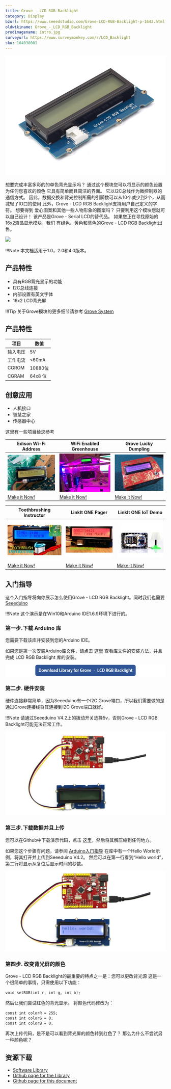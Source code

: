 ```yaml
---
title: Grove - LCD RGB Backlight
category: Display
bzurl: https://www.seeedstudio.com/Grove-LCD-RGB-Backlight-p-1643.html
oldwikiname: Grove_-_LCD_RGB_Backlight
prodimagename: intro.jpg
surveyurl: https://www.surveymonkey.com/r/LCD_Backlight
sku: 104030001
---
```


![enter image description here](https://raw.githubusercontent.com/SeeedDocument/Grove_LCD_RGB_Backlight/master/images/intro.jpg)

想要完成丰富多彩的的单色背光显示吗？ 通过这个模块您可以将显示的颜色设置为任何您喜欢的颜色
它具有简单而且简洁的界面。 它以I2C总线作为微控制器的通信方式。
因此，数据交换和背光控制所需的引脚数可以从10个减少到2个，从而减轻了IO口的使用 此外，Grove - LCD RGB Backlight支持用户自己定义的字符。 想要得到
爱心图案和其他一些人物形象的图案吗？ 只要利用这个模块您就可以自己设计！
该产品是Grove - Serial LCD的替代品。 如果您正在寻找原始的16x2液晶显示模块，我们
有绿色、黄色和蓝色的Grove - LCD RGB Backlight出售。

[![](https://github.com/SeeedDocument/wiki_chinese/raw/master/docs/images/click_to_buy.PNG)](https://item.taobao.com/item.htm?spm=a1z10.3-c.w4002-11172317909.9.3ff19e11z7Fw9H&id=45475311124)

!!!Note
    本文档适用于1.0，2.0和4.0版本。


## 产品特性

* 具有RGB背光显示的功能
* I2C总线连接
* 内部设置有英文字体
* 16x2 LCD背光屏

!!!Tip
    关于Grove模块的更多细节请参考 [Grove System](http://seeed.wiki/Grove_System/)

## 产品特性

|项目|数值|
|------|----------|
| 输入电压|5V|
| 工作电流 | <60mA |
|CGROM | 10880位 |
| CGRAM | 64x8 位 |

## 创意应用

* 人机接口
* 智慧之家
* 传感器中心

这里有一些项目给您参考

|Edison Wi-Fi Address|WiFi Enabled Greenhouse|Grove Lucky Dumpling|
|------------------------|-------------------|--------------------|
|![enter image description here](https://raw.githubusercontent.com/SeeedDocument/Grove_LCD_RGB_Backlight/master/images/project1.jpg)|![enter image description here](https://raw.githubusercontent.com/SeeedDocument/Grove_LCD_RGB_Backlight/master/images/project2.jpg)|![enter image description here](https://raw.githubusercontent.com/SeeedDocument/Grove_LCD_RGB_Backlight/master/images/project3.jpg)|
|[Make it Now!](http://www.instructables.com/id/Show-the-Intel-Edison-WiFi-IP-Address-on-a-Grove-L/)|[Make it Now!](http://www.instructables.com/id/Arduino-Grove-Greenhouse/)|[Make it Now!](http://www.instructables.com/id/Grove-Lucky-Dumpling/)|


|Toothbrushing Instructor|LinkIt ONE Pager|LinkIt ONE IoT Demo|
|------------------------|-------------------|--------------------|
|![enter image description here](https://raw.githubusercontent.com/SeeedDocument/Grove_LCD_RGB_Backlight/master/images/project4.jpg)|![enter image description here](https://raw.githubusercontent.com/SeeedDocument/Grove_LCD_RGB_Backlight/master/images/project5.jpg)|![enter image description here](https://raw.githubusercontent.com/SeeedDocument/Grove_LCD_RGB_Backlight/master/images/project6.jpg)|
|[Make it Now!](http://www.instructables.com/id/Toothbrushing-Instructor/)|[Make it Now!](http://www.instructables.com/id/LinkIt-ONE-Pager/)|[Make it Now!](http://www.seeed.cc/project_detail.html?id=78)|


## 入门指导

这个入门指导将向你展示怎么使用Grove - LCD RGB Backlight。同时我们也需要 [Seeeduino](https://item.taobao.com/item.htm?spm=a1z10.3-c.w4002-11172317909.9.3ff19e11rndqnS&id=45721222112)

!!!Note
    这个演示是在Win10和Arduino IDE1.6.9环境下进行的。

### 第一步.下载 Arduino 库

您需要下载该库并安装到您的Arduino IDE。


如果您是第一次安装Arduino库文件，请点击 [这里](http://seeed.wiki/How_to_install_Arduino_Library/) 查看库文件的安装方法，并且完成 LCD RGB Backlight 库的安装。

[![enter image description here](https://raw.githubusercontent.com/SeeedDocument/Grove_LCD_RGB_Backlight/master/images/library.png)](https://github.com/Seeed-Studio/Grove_LCD_RGB_Backlight/archive/master.zip)

### 第二步. 硬件安装

硬件连接非常简单，因为Seeeduino有一个I2C Grove端口，所以我们需要做的是
通过Grove连接线将其连接到I2C Grove端口就好。

!!!Note
    请通过Seeeduino V4.2上的拨动开关选择5v，否则Grove - LCD RGB Backlight可能无法正常工作。

![// image 1](https://raw.githubusercontent.com/SeeedDocument/Grove_LCD_RGB_Backlight/master/images/1.png)

### 第三步.下载数据并且上传

您可以在Github中下载演示代码，点击 [这里](https://github.com/Seeed-Studio/Grove_LCD_RGB_Backlight)，然后将其解压缩到任何地方。

如果您这个步骤有问题，请参阅 [Arduino入门指导](http://seeed.wiki/Getting_Started_with_Seeeduino/) 在库中有一个Hello World示例，将其打开并上传到Seeeduino V4.2。 然后可以在第一行看到“Hello world”，第二行将显示从复位后显示时间的秒数。

![// image 1](https://raw.githubusercontent.com/SeeedDocument/Grove_LCD_RGB_Backlight/master/images/2.png)

### 第四步. 改变背光屏的颜色

 Grove - LCD RGB Backlight的最重要的特点之一是：您可以更改背光源
这是一个很简单的事情，只需使用以下功能：

    void setRGB(int r, int g, int b);

然后让我们尝试红色的背光显示。
将颜色代码修改为：

    const int colorR = 255;
    const int colorG = 0;
    const int colorB = 0;

再次上传代码，是不是可以看到背光屏的颜色转到红色了？ 那么为什么不尝试另一种颜色呢？


## 资源下载

* [Software Library](https://github.com/Seeed-Studio/Grove_LCD_RGB_Backlight/archive/master.zip)
* [Github page for the Library](https://github.com/Seeed-Studio/Grove_LCD_RGB_Backlight)
* [Github page for this document](https://github.com/SeeedDocument/Grove_LCD_RGB_Backlight)
